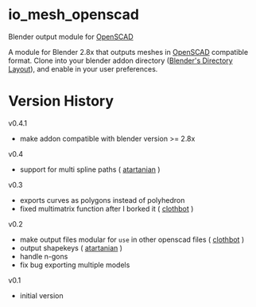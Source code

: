 io_mesh_openscad
================

Blender output module for [OpenSCAD](http://www.openscad.org/)

A module for Blender 2.8x that outputs meshes in [OpenSCAD](http://www.openscad.org/) compatible format.
Clone into your blender addon directory ([Blender's Directory Layout](https://docs.blender.org/manual/en/latest/advanced/blender_directory_layout.html)), and enable in your user preferences.

Version History
================
v0.4.1 
 - make addon compatible with blender version >= 2.8x

v0.4
 - support for multi spline paths ( [atartanian](https://github.com/atartanian) )

v0.3
 - exports curves as polygons instead of polyhedron
 - fixed multimatrix function after I borked it ( [clothbot](https://github.com/clothbot) )

v0.2
 - make output files modular for `use` in other openscad files ( [clothbot](https://github.com/clothbot) )
 - output shapekeys ( [atartanian](https://github.com/atartanian) )
 - handle n-gons
 - fix bug exporting multiple models

v0.1
 - initial version
